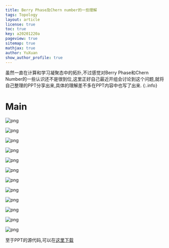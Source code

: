 ```yaml
---
title: Berry Phase及Chern number的一些理解
tags: Topology 
layout: article
license: true
toc: true
key: a20201220a
pageview: true
sitemap: true
mathjax: true
author: YuXuan
show_author_profile: true
---
```

虽然一直在计算和学习凝聚态中的拓扑,不过感觉对Berry Phase和Chern Number的一些认识还不是很到位,这里正好自己最近开组会讨论到这个问题,就将自己整理的PPT分享出来,具体的理解差不多在PPT内容中也写了出来.
{:.info}
<!--more-->
# Main
![png](/assets/images/20201220/Berry_Page1.png)

![png](/assets/images/20201220/Berry_Page2.png)

![png](/assets/images/20201220/Berry_Page3.png)

![png](/assets/images/20201220/Berry_Page4.png)

![png](/assets/images/20201220/Berry_Page5.png)

![png](/assets/images/20201220/Berry_Page6.png)

![png](/assets/images/20201220/Berry_Page7.png)

![png](/assets/images/20201220/Berry_Page8.png)

![png](/assets/images/20201220/Berry_Page9.png)

![png](/assets/images/20201220/Berry_Page10.png)

![png](/assets/images/20201220/Berry_Page11.png)

![png](/assets/images/20201220/Berry_Page12.png)

至于PPT的源代码,可以在[这里下载](/assets/pdf/BerryPhase.7z)
